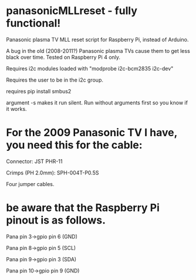 # panasonicMLLreset - fully functional!

Panasonic plasma TV MLL reset script for Raspberry Pi, instead of Arduino.

A bug in the old (2008-2011?) Panasonic plasma TVs cause them to get less black over time.
Tested on Raspberry Pi 4 only.


Requires i2c modules loaded with "modprobe i2c-bcm2835 i2c-dev"

Requires the user to be in the i2c group.

requires pip install smbus2


argument -s makes it run silent. Run without arguments first so you know if it works.

# For the 2009 Panasonic TV I have, you need this for the cable:
Connector: JST PHR-11

Crimps (PH 2.0mm): SPH-004T-P0.5S

Four jumper cables.


# be aware that the Raspberry Pi pinout is as follows.
Pana pin 3->gpio pin 6 (GND)

Pana pin 8->gpio pin 5 (SCL)

Pana pin 9->gpio pin 3 (SDA)

Pana pin 10->gpio pin 9 (GND)
